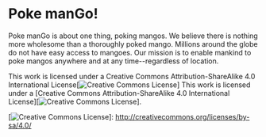 # Poke manGo!

Poke manGo is about one thing, poking mangos. We believe there is nothing more wholesome than a thoroughly poked mango. Millions around the globe do not have easy access to mangoes. Our mission is to enable mankind to poke mangos anywhere and at any time--regardless of location.

This work is licensed under a Creative Commons Attribution-ShareAlike 4.0 International License[![Creative Commons License]]
This work is licensed under a [Creative Commons Attribution-ShareAlike 4.0 International License][![Creative Commons License]].

  [Creative Commons License]: https://i.creativecommons.org/l/by-sa/4.0/88x31.png
  [![Creative Commons License]]: http://creativecommons.org/licenses/by-sa/4.0/
